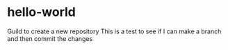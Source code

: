 # hello-world
Guild to create a new repository
This is a test to see if I can make a branch and then commit the changes
